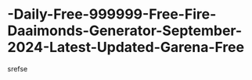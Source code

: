 # -Daily-Free-999999-Free-Fire-Daaimonds-Generator-September-2024-Latest-Updated-Garena-Free
srefse

